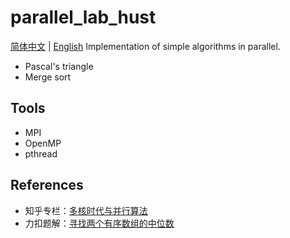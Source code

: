 # parallel_lab_hust
[简体中文](README.md) | [English](README-en.md)
Implementation of simple algorithms in parallel.
- Pascal's triangle
- Merge sort
## Tools
- MPI
- OpenMP
- pthread
## References
- 知乎专栏：[多核时代与并行算法](https://www.zhihu.com/column/c_1174996853811335168)
- 力扣题解：[寻找两个有序数组的中位数](https://leetcode.cn/problems/median-of-two-sorted-arrays/solution/xun-zhao-liang-ge-you-xu-shu-zu-de-zhong-wei-s-114/)